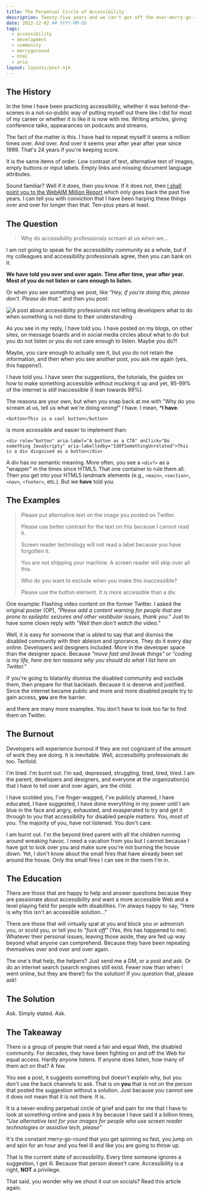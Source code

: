 ```yaml
---
title: The Perpetual Circle of Accessibility
description: Twenty-five years and we can't get off the ever-merry-go-round
date: 2022-12-02 ## YYYY-MM-DD
tags:
  - accessibility
  - development
  - community
  - merrygoround
  - html
  - aria
layout: layouts/post.njk
---
```


## The History

In the time I have been practicing accessibility, whether it was behind-the-scenes in a not-so-public way of putting myself out there like I did for most of my career or whether it is like it is now with me. Writing articles, giving conference talks, appearances on podcasts and streams.

The fact of the matter is this. I have had to repeat myself it seems a million times over. And over. And over it seems year after year after year since 1999. That's 24 years if you're keeping score.

It is the same items of order. Low contrast of text, alternative text of images, empty buttons or input labels. Empty links and missing document language attributes.

Sound familiar&quest; Well if it does, then you know. If it does not, then [I shall point you to the WebAIM Million Report](https://webaim.org/projects/million/) which only goes back the past five years. I can tell you with conviction that I have been harping these things over and over for longer than that. Ten-plus years at least.

## The Question

> Why do accessibility professionals scream at us when we&hellip;

I am not going to speak for the accessibility community as a whole, but if my colleagues and accessibility professionals agree, then you can bank on it.

**We have told you over and over again. Time after time, year after year. Most of you do not listen or care enough to listen.**

Or when you see something we post, like _"Hey, if you're doing this, please don't. Please do that."_ and then you post:

![A post about accessibility professionals not telling developers what to do when something is not done to their understanding](https://res.cloudinary.com/colabottles/image/upload/v1693929327/a11y.jpg)

As you see in my reply, I have told you. I have posted on my blogs, on other sites, on message boards and in social media circles about what to do but you do not listen or you do not care enough to listen. Maybe you do&quest;&excl;

Maybe, you care enough to actually see it, but you do not retain the information, and then when you see another post, you ask me again (yes, this happens!).

I have told you. I have seen the suggestions, the tutorials, the guides on how to make something accessible without mucking it up and yet, 95-99% of the internet is _still_ inaccessible (I lean towards 99%).

The reasons are your own, but when you snap back at me with "Why do you scream at us, tell us what we're doing wrong!" I have. I mean, ***I have**.

```
<button>This is a cool button</button>
```

is more accessible and easier to implement than:

```
<div role="button" aria-label="A button as a CTA" onClick="Do something JavaScripty" aria-labelledby="IdOfSomethingUnrelated">This is a div disguised as a button</div>
```

A div has no semantic meaning. More often, you see a `<div?>` as a "wrapper" in the times since HTML5. That one container to rule them all. Then you get into your HTML5 landmark elements (e.g., `<main>`, `<section>`, `<nav>`, `<footer>`, etc.). But we **have** told you.

## The Examples

> Please put alternative text on the image you posted on Twitter.
>
> Please use better contrast for the text on this because I cannot read it.
>
> Screen reader technology will not read a label because you have forgotten it.
>
> You are not shipping your machine. A screen reader will skip over all this.
>
> Who do you want to exclude when you make this inaccessible&quest;
>
> Please use the button element. It is more accessible than a div.
>

One example: Flashing video content on the former Twitter. I asked the original poster (OP), _"Please add a content warning for people that are prone to epileptic seizures and other vestibular issues, thank you."_ Just to have some clown reply with _"Well then don't watch the video."_

Well, it is easy for someone that is abled to say that and dismiss the disabled community with their ableism and ignorance. They do it every day online. Developers and designers included. More in the developer space than the designer space. Because _"move fast and break things"_ or _"coding is my life, here are ten reasons why you should do what I list here on Twitter."_

If you're going to blatantly dismiss the disabled community and exclude them, then prepare for that backlash. Because it is deserve and justified. Since the internet became public and more and more disabled people try to gain access, **you** are the barrier.

and there are many more examples. You don't have to look too far to find them on Twitter.

## The Burnout

Developers will experience burnout if they are not cognizant of the amount of work they are doing. It is inevitable. Well, accessibility professionals do too. Tenfold.

I'm tired. I'm burnt out. I'm sad, depressed, struggling, tired, tired, tired. I am the parent, developers and designers, and everyone at the organization(s) that I have to tell over and over again, are the child.

I have scolded you, I've finger-wagged, I've publicly shamed, I have educated, I have suggested, I have done everything in my power until I am blue in the face and angry,  exhausted, and exasperated to try and get it through to you that accessibility for disabled people matters. You, most of you. The majority of you, have not listened. You don't care.

I am burnt out. I'm the beyond tired parent with all the children running around wreaking havoc. I need a vacation from you but I cannot because I have got to look over you and make sure you're not burning the house down. Yet, I don't know about the small fires that have already been set around the house. Only the small fires I can see in the room I'm in.

## The Education

There are those that are happy to help and answer questions because they are passionate about accessibility and want a more accessible Web and a level playing field for people with disabilities. I'm always happy to say, "Here is why this isn't an accessible solution&hellip;"

There are those that will virtually spat at you and block you or admonish you, or scold you, or tell you to _"fuck off"_ (Yes, this has happened to me). Whatever their personal issues, leaving those aside, they are fed up way beyond what anyone can comprehend. Because they have been repeating themselves over and over and over again.

The one's that help, the helpers&quest; Just send me a DM, or a post and ask. Or do an internet search (search engines still exist. Fewer now than when I went online, but they are there!) for the solution! If you question that, please ask!

## The Solution

Ask. Simply stated. Ask.

## The Takeaway

There is a group of people that need a fair and equal Web, the disabled community. For decades, they have been fighting on and off the Web for equal access. Hardly anyone listens. If anyone does listen, how many of them act on that&quest; A few.

You see a post, it suggests something but doesn't explain why, but you don't use the back channels to ask. That is on **you** that is not on the person that posted the suggestion without a solution. Just because you cannot see it does not mean that it is not there. It is.

It is a never-ending perpetual circle of grief and pain for me that I have to look at something online and pass it by because I have said it a billion times, _"Use alternative text for your images for people who use screen reader technologies or assistive tech, please"_

It's the constant merry-go-round that you get spinning so fast, you jump on and spin for an hour and you feel ill and like you are going to throw up.

That is the current state of accessibility. Every time someone ignores a suggestion, I get ill. Because that person doesn't care. Accessibility is a right, **NOT** a privilege.

That said, you wonder why we shout it out on socials&quest; Read this article again.
